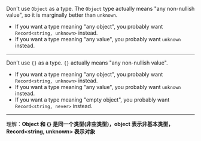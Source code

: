 Don't use `Object` as a type. The `Object` type actually means "any non-nullish value", so it is marginally better than `unknown`.

- If you want a type meaning "any object", you probably want `Record<string, unknown>` instead.
- If you want a type meaning "any value", you probably want `unknown` instead.

---

Don't use `{}` as a type. `{}` actually means "any non-nullish value".

- If you want a type meaning "any object", you probably want `Record<string, unknown>` instead.
- If you want a type meaning "any value", you probably want `unknown` instead.
- If you want a type meaning "empty object", you probably want `Record<string, never>` instead.

---

理解：**Object 和 {} 是同一个类型(非空类型)，object 表示非基本类型，Record<string, unknown> 表示对象**
